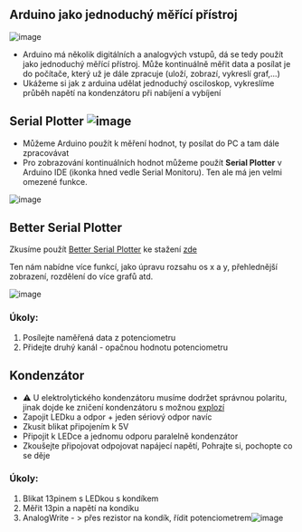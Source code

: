## Arduino jako jednoduchý měřící přístroj
![image](https://github.com/user-attachments/assets/d388171d-3d0b-4923-83e2-bf263e34e9d4)
- Arduino má několik digitálních a analogvých vstupů, dá se tedy použít jako jednoduchý měřící přístroj. Může kontinuálně měřit data a posílat je do počítače, který už je dále zpracuje (uloží, zobrazí, vykreslí graf,...)
- Ukážeme si jak z arduina udělat jednoduchý osciloskop, vykreslíme průběh napětí na kondenzátoru při nabíjení a vybíjení


## Serial Plotter     ![image](https://github.com/user-attachments/assets/745f94db-69d8-4204-b9f0-b735ca78a35f)

- Můžeme Arduino použít k měření hodnot, ty posílat do PC a tam dále zpracovávat
- Pro zobrazování kontinuálních hodnot můžeme použít **Serial Plotter** v Arduino IDE (ikonka hned vedle Serial Monitoru). Ten ale má jen velmi omezené funkce.

![image](https://github.com/user-attachments/assets/6a673e10-8fd6-433a-ba71-812124b480e4)

## Better Serial Plotter
Zkusíme použít [Better Serial Plotter](https://github.com/nathandunk/BetterSerialPlotter) ke stažení [zde](https://github.com/nathandunk/BetterSerialPlotter/releases/download/v0.1.2/BetterSerialPlotter-v0.1.2-Windows.zip)

Ten nám nabídne více funkcí, jako úpravu rozsahu os x a y, přehlednější zobrazení, rozdělení do více grafů atd.

![image](https://github.com/user-attachments/assets/41677a14-07b7-466c-8c68-02acaf63060b)


### Úkoly:
1. Posílejte naměřená data z potenciometru
2. Přidejte druhý kanál - opačnou hodnotu potenciometru


## Kondenzátor

- :warning: U elektrolytického kondenzátoru musíme dodržet správnou polaritu, jinak dojde ke zničení kondenzátoru s možnou [explozí](https://www.youtube.com/watch?v=rr7bPmGTQUk&ab_channel=ElectroBOOM)
- Zapojit LEDku a odpor + jeden sériový odpor navíc
- Zkusit blikat připojením k 5V
- Připojit k LEDce a jednomu odporu paralelně kondenzátor
- Zkoušejte připojovat odpojovat napájecí napětí, Pohrajte si, pochopte co se děje

### Úkoly:
1. Blikat 13pinem s LEDkou s kondíkem
2. Měřit 13pin a napětí na kondíku
3. AnalogWrite - > přes rezistor na kondík, řídit potenciometrem![image](https://github.com/user-attachments/assets/4ac69565-68c5-493c-869d-f8647295048c)
